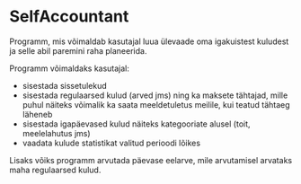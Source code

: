 # SelfAccountant

Programm, mis võimaldab kasutajal luua ülevaade oma igakuistest kuludest ja selle abil paremini raha planeerida.

Programm võimaldaks kasutajal:
* sisestada sissetulekud
* sisestada regulaarsed kulud (arved jms) ning ka maksete tähtajad, mille puhul näiteks võimalik ka saata meeldetuletus meilile, kui teatud tähtaeg läheneb
* sisestada igapäevased kulud näiteks kategooriate alusel (toit, meelelahutus jms)
* vaadata kulude statistikat valitud perioodi lõikes

Lisaks võiks programm arvutada päevase eelarve, mile arvutamisel arvataks maha regulaarsed kulud.
